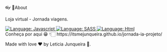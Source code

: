 👓 
📌About 

Loja virtual - Jornada viagens.

<div>
    <a href="#">
        <img src="https://img.shields.io/static/v1?label=Language&message=Javascript&color=yellow&style=for-the-badge&logo=JavaScript" alt="Language: Javascript">
    </a>
   <a href="#">
        <img src="https://img.shields.io/static/v1?label=Language&message=SASS&color=ff69b4&style=for-the-badge&logo=SASS" alt="Language: SASS">
    </a>
    <a  href="#">
      <img  src="https://img.shields.io/static/v1?label=Language&message=Html&color=e23237&style=for-the-badge&logo=Html"  alt="Language: Html"> 
    </a>

</div>
Conheça por aqui 😁 👇🏻
https://itsmejunqueira.github.io/jornada-ia-projeto/ 

Made with love ❤️ by Leticia Junqueira 🚀.
